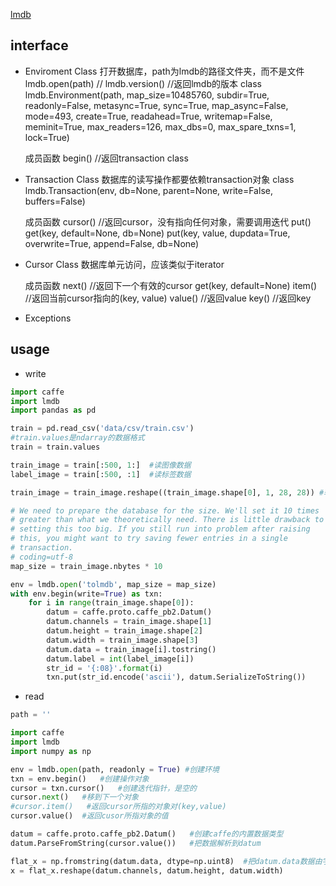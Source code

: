 [lmdb](http://lmdb.readthedocs.io/en/release/#)
## interface

- Enviroment Class
    打开数据库，path为lmdb的路径文件夹，而不是文件
    lmdb.open(path) //
    lmdb.version() //返回lmdb的版本
    class lmdb.Environment(path, map_size=10485760, subdir=True, readonly=False, metasync=True, sync=True, map_async=False, mode=493, create=True, readahead=True, writemap=False, meminit=True, max_readers=126, max_dbs=0, max_spare_txns=1, lock=True)
    
    成员函数
    begin() //返回transaction class

- Transaction Class
    数据库的读写操作都要依赖transaction对象
    class lmdb.Transaction(env, db=None, parent=None, write=False, buffers=False)
    
    成员函数
    cursor() //返回cursor，没有指向任何对象，需要调用迭代
    put()
    get(key, default=None, db=None)
    put(key, value, dupdata=True, overwrite=True, append=False, db=None)


- Cursor Class
    数据库单元访问，应该类似于iterator
    
    成员函数
    next() //返回下一个有效的cursor
    get(key, default=None)
    item() //返回当前cursor指向的(key, value)
    value() //返回value
    key() //返回key

- Exceptions

## usage

- write

```python
import caffe
import lmdb
import pandas as pd

train = pd.read_csv('data/csv/train.csv')
#train.values是ndarray的数据格式
train = train.values

train_image = train[:500, 1:]  #读图像数据
label_image = train[:500, :1]  #读标签数据

train_image = train_image.reshape((train_image.shape[0], 1, 28, 28)) #转成图像格式

# We need to prepare the database for the size. We'll set it 10 times
# greater than what we theoretically need. There is little drawback to
# setting this too big. If you still run into problem after raising
# this, you might want to try saving fewer entries in a single
# transaction.
# coding=utf-8 
map_size = train_image.nbytes * 10

env = lmdb.open('tolmdb', map_size = map_size)
with env.begin(write=True) as txn:
    for i in range(train_image.shape[0]):
        datum = caffe.proto.caffe_pb2.Datum()
        datum.channels = train_image.shape[1] 
        datum.height = train_image.shape[2]
        datum.width = train_image.shape[3]
        datum.data = train_image[i].tostring()
        datum.label = int(label_image[i])
        str_id = '{:08}'.format(i)
        txn.put(str_id.encode('ascii'), datum.SerializeToString())
```

- read

```python
path = ''

import caffe
import lmdb
import numpy as np

env = lmdb.open(path, readonly = True) #创建环境
txn = env.begin()   #创建操作对象
cursor = txn.cursor()   #创建迭代指针，是空的
cursor.next()   #移到下一个对象
#cursor.item()   #返回cursor所指的对象对(key,value)
cursor.value()  #返回cusor所指对象的值

datum = caffe.proto.caffe_pb2.Datum()   #创建caffe的内置数据类型
datum.ParseFromString(cursor.value())   #把数据解析到datum

flat_x = np.fromstring(datum.data, dtype=np.uint8)  #把datum.data数据由字符串转为整数
x = flat_x.reshape(datum.channels, datum.height, datum.width)
```
 